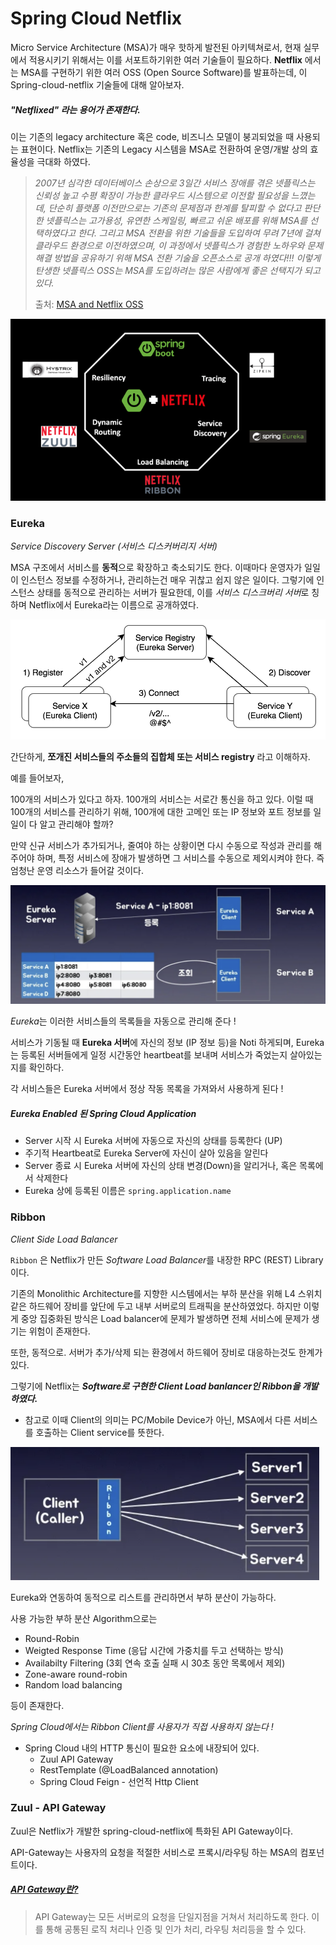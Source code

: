 # Spring Cloud Netflix

Micro Service Architecture (MSA)가 매우 핫하게 발전된 아키텍쳐로서, 현재 실무에서 적용시키기 위해서는 이를 서포트하기위한 여러 기술들이 필요하다. **Netflix** 에서는 MSA를 구현하기 위한 여러 OSS (Open Source Software)를 발표하는데, 이 Spring-cloud-netflix 기술들에 대해 알아보자.



##### "Netflixed" 라는 용어가 존재한다.

이는 기존의 legacy architecture 혹은 code, 비즈니스 모델이 붕괴되었을 때 사용되는 표현이다. Netflix는 기존의 Legacy 시스템을 MSA로 전환하여 운영/개발 상의 효율성을 극대화 하였다.

> *2007년 심각한 데이터베이스 손상으로 3일간 서비스 장애를 겪은 넷플릭스는 신뢰성 높고 수평 확장이 가능한*
> *클라우드 시스템으로 이전할 필요성을 느꼈는데, 단순히 플랫폼 이전만으로는 기존의 문제점과 한계를 탈피할*
> *수 없다고 판단한 넷플릭스는 고가용성, 유연한 스케일링, 빠르고 쉬운 배포를 위해 MSA를 선택하였다고 한다.*
> *그리고 MSA 전환을 위한 기술들을 도입하여 무려 7년에 걸쳐 클라우드 환경으로 이전하였으며, 이 과정에서*
> *넷플릭스가 경험한 노하우와 문제해결 방법을 공유하기 위해 MSA 전환 기술을 오픈소스로 공개 하였다!!!*
> *이렇게 탄생한 넷플릭스 OSS는 MSA를 도입하려는 많은 사람에게 좋은 선택지가 되고 있다.*
>
> 출처: [MSA and Netflix OSS](https://bravenamme.github.io/2020/07/21/msa-netflix/)



![SpringCloudNetflix](./img/SpringCloudNetflix/SpringCloudNetflix.png)



### Eureka

*Service Discovery Server (서비스 디스커버리지 서버)*

MSA 구조에서 서비스를 **동적**으로 확장하고 축소되기도 한다. 이때마다 운영자가 일일이 인스턴스 정보를 수정하거나, 관리하는건 매우 귀찮고 쉽지 않은 일이다. 그렇기에 인스턴스 상태를 동적으로 관리하는 서버가 필요한데, 이를 *서비스 디스크버리 서버*로 칭하며 Netflix에서 Eureka라는 이름으로 공개하였다.

<img src="./img/SpringCloudNetflix/eureka.png" alt="eureka" style="zoom:67%;" />

간단하게, **쪼개진 서비스들의 주소들의 집합체 또는 서비스 registry** 라고 이해하자.

예를 들어보자, 

100개의 서비스가 있다고 하자. 100개의 서비스는 서로간 통신을 하고 있다. 이럴 때 100개의 서비스를 관리하기 위해, 100개에 대한 고메인 또는 IP 정보와 포트 정보를 일일이 다 알고 관리해야 할까?

만약 신규 서비스가 추가되거나, 줄여야 하는 상황이면 다시 수동으로 작성과 관리를 해주어야 하며, 특정 서비스에 장애가 발생하면 그 서비스를 수동으로 제외시켜야 한다. 즉 엄청난 운영 리소스가 들어갈 것이다.

<img src="./img/SpringCloudNetflix/EurekaHowItWorks.png" alt="EurekaHowItWorks" style="zoom:67%;" />

*Eureka*는 이러한 서비스들의 목록들을 자동으로 관리해 준다 !

서비스가 기동될 때 **Eureka 서버**에 자신의 정보 (IP 정보 등)을 Noti 하게되며, Eureka는 등록된 서버들에게 일정 시간동안 heartbeat를 보내며 서비스가 죽었는지 살아있는지를 확인하다. 

각 서비스들은 Eureka 서버에서 정상 작동 목록을 가져와서 사용하게 된다 !



##### Eureka Enabled 된 Spring Cloud Application

- Server 시작 시 Eureka 서버에 자동으로 자신의 상태를 등록한다 (UP)
- 주기적 Heartbeat로 Eureka Server에 자신이 살아 있음을 알린다
- Server 종료 시 Eureka 서버에 자신의 상태 변경(Down)을 알리거나, 혹은 목록에서 삭제한다
- Eureka 상에 등록된 이름은 `spring.application.name` 



### Ribbon

*Client Side Load Balancer*

`Ribbon` 은 Netflix가 만든 *Software Load Balancer*를 내장한 RPC (REST) Library 이다.

기존의 Monolithic Architecture를 지향한 시스템에서는 부하 분산을 위해 L4 스위치 같은 하드웨어 장비를 앞단에 두고 내부 서버로의 트래픽을 분산하였었다. 하지만 이렇게 중앙 집중화된 방식은 Load balancer에 문제가 발생하면 전체 서비스에 문제가 생기는 위험이 존재한다. 

또한, 동적으로. 서버가 추가/삭제 되는 환경에서 하드웨어 장비로 대응하는것도 한계가 있다.

그렇기에 Netflix는 ***Software로 구현한 Client Load banlancer인 Ribbon을 개발하였다.***

- 참고로 이때 Client의 의미는 PC/Mobile Device가 아닌, MSA에서 다른 서비스를 호출하는 Client service를 뜻한다.

<img src="./img/SpringCloudNetflix/RibbonClient.png" alt="RibbonClient" style="zoom:80%;" />



Eureka와 연동하여 동적으로 리스트를 관리하면서 부하 분산이 가능하다.

사용 가능한 부하 분산 Algorithm으로는

- Round-Robin 
- Weigted Response Time (응답 시간에 가중치를 두고 선택하는 방식)
- Availabilty Filtering (3회 연속 호출 실패 시 30초 동안 목록에서 제외)
- Zone-aware round-robin
- Random load balancing

등이 존재한다.



*Spring Cloud에서는 Ribbon Client를 사용자가 직접 사용하지 않는다 !*

- Spring Cloud 내의 HTTP 통신이 필요한 요소에 내장되어 있다.
  - Zuul API Gateway
  - RestTemplate (@LoadBalanced annotation)
  - Spring Cloud Feign - 선언적 Http Client





### Zuul - API Gateway

Zuul은 Netflix가 개발한 spring-cloud-netflix에 특화된 API Gateway이다.

API-Gateway는 사용자의 요청을 적절한 서비스로 프록시/라우팅 하는 MSA의 컴포넌트이다.

##### [API Gateway란?](https://velog.io/@youngerjesus/API-Gateway%EC%9D%98-%EC%9D%B4%ED%95%B4)

> API Gateway는 모든 서버로의 요청을 단일지점을 거쳐서 처리하도록 한다. 이를 통해 공통된 로직 처리나 인증 및 인가 처리, 라우팅 처리등을 할 수 있다.


